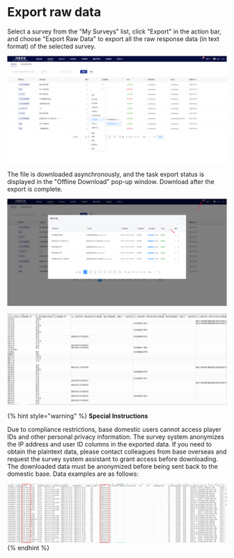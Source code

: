 # Export raw data

Select a survey from the "My Surveys" list, click "Export" in the action bar, and choose "Export Raw Data" to export all the raw response data (in text format) of the selected survey.

![My survey-Export raw data](../../../.gitbook/assets/Snipaste_2023-10-09_10-17-08.png)

&#x20;The file is downloaded asynchronously, and the task export status is displayed in the "Offline Download" pop-up window. Download after the export is complete.

![Offline download](../../../.gitbook/assets/Snipaste_2023-10-09_10-18-16.png)

![Exported raw data](<../../../.gitbook/assets/image (230).png>)

{% hint style="warning" %}
**Special Instructions**

Due to compliance restrictions, base domestic users cannot access player IDs and other personal privacy information. The survey system anonymizes the IP address and user ID columns in the exported data. If you need to obtain the plaintext data, please contact colleagues from base overseas and request the survey system assistant to grant access before downloading. The downloaded data must be anonymized before being sent back to the domestic base. Data examples are as follows:

<img src="../../../.gitbook/assets/image (2) (1) (1) (1) (1).png" alt="" data-size="original">
{% endhint %}

